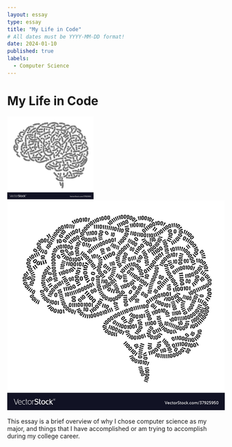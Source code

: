 ```yaml
---
layout: essay
type: essay
title: "My Life in Code"
# All dates must be YYYY-MM-DD format!
date: 2024-01-10
published: true
labels:
  - Computer Science
---
```


# My Life in Code

<img width="200px" class="rounded float-start pe-4" src="../img/37925950.jpg">

<div style ="text-align:center">
  <img src="../img/37925950.jpg" alt="Brain Image">
</div>

This essay is a brief overview of why I chose computer science as my major, and things that I have accomplished or am trying to accomplish during my college career.
